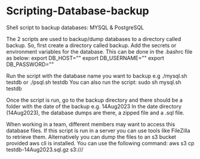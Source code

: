 # Scripting-Database-backup
Shell script to backup databases: MYSQL & PostgreSQL

The 2 scripts are used to backup/dump databases to a directory called backup. So, first create a directory called backup.
Add the secrets or environment variables for the database. This can be done in the .bashrc file as below:
    export DB_HOST="<enter db  host>"
    export DB_USERNAME="<enter db username>"
    export DB_PASSWORD="<db password>"

    
Run the script with the database name you want to backup e.g ./mysql.sh testdb or ./psql.sh testdb
You can also run the script: sudo sh mysql.sh testdb

Once the script is run, go to the backup directory and there should be a folder with the date of the backup e.g. 14Aug2023
In the date directory (14Aug2023), the database dumps are there, a zipped file and a .sql file.

When working in a team, different members may want to access this database files. If this script is run in a server you can use tools like FileZilla to retrieve them. Alternatively you can dump the files to an s3 bucket provided aws cli is installed. You can use the following command:
  aws s3 cp testdb-14Aug2023.sql.gz s3://<s3 bucket name>/
